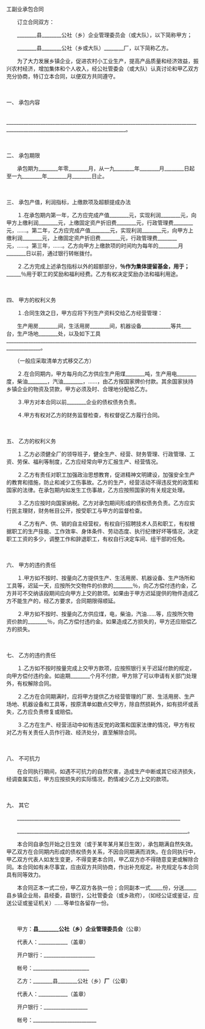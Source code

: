 



工副业承包合同



 

　　订立合同双方：

　　________县________公社（乡）企业管理委员会（或大队），以下简称甲方；

　　________县________公社（乡或大队）________厂，以下简称乙方。

　　为了大力发展乡镇企业，促进农村小工业生产，提高产品质量和经济效益，振兴农村经济，增加集体和个人收入，经公社管委会（或大队）认真讨论和甲乙双方充分协商，特订立本合同，以便双方共同遵守。

　　

一、
承包内容

　　_______________________________________________________________________________________________________________________________。

　　

二、
承包期限

　　承包期为________年零________月，从一九________年________月________日起至一九________年________月________日止。

　　

三、
承包产值，利润指标，上缴款项及超额提成办法

　　１.在承包期内第一年，乙方应完成产值________元，实现利润________元，向甲方上缴利润________元，上缴固定资产折旧费________元，行政管理费________元，……。第二年，乙方应完成产值________元，实现利润________元，向甲方上缴利润________元，上缴固定资产折旧费________元，行政管理费________元，……。第三年，……。乙方向甲方上缴款项的时间均为每年的________月________日以前，通过银行转帐拨付。

　　２.乙方完成上述承包指标以外的超额部分，________％作为集体提留基金，用于______；________％用于职工的奖励和福利经费。乙方有权决定奖励办法和福利用途。

　　

四、
甲方的权利义务

　　１.合同生效之日，甲方应将下列生产资料交给乙方经营管理：

　　生产用房________间，生活用房________间，机器设备____________等共____台，生产场地________处，以及如下工具____________________________________________________________________________________________。

　　（一般应采取清单方式移交乙方）

　　２.在合同期内，甲方每月向乙方供应生产用煤________吨，生产用电________度，柴油________，汽油________，……，由乙方按国家牌价付款。其余国家扶持乡镇企业的物资及贷款，甲方必须及时、合理地分配给乙方。

　　３.甲方对本合同以前________企业的债权债务负责。

　　４.甲方有权对乙方的财务监督检查，有权督促乙方履行合同。

　　

五、
乙方的权利义务

　　１.乙方必须健全厂的领导班子，健全生产、经营、财务管理、行政管理、工资、劳保、福利等制度，乙方应经常向甲方汇报生产、经营情况。

　　２.乙方有责任对职工加强政治思想教育，促进精神文明建设，加强安全生产的教育和措施，防止和减少工伤事故。乙方的生产，经营活动不得违反党的政策和国家的法律。在承包期内如发生工伤事故，乙方应按照国家的有关规定处理。

　　３.乙方应按时向国家纳税。乙方对承包期间形成的债权债务负责。乙方应实行民主理财，财务帐目公开，按受职工与甲方的监督检查。

　　４.乙方有产、供、销的自主经营权，有权自行招聘技术人员和职工，有权根据职工的生产技能、工作效率、身体条件、劳动态度、执行纪律好坏等情况，决定职工工资的多少，调整工作和辞退职工，有权自行决定车间、组干部的任免。

　　

六、
甲方的违约责任

　　１.甲方如不按时、按量向乙方提供生产、生活用房、机器设备、生产场所和工具等，迟延一天，应按所欠交物件的价款的________％，向乙方偿付违约金，乙方并可不交纳该段期间应向甲方上交的款项。如果由于甲方迟延提供的物件造成乙方不能生产的，经乙方要求，合同期限得顺延。

　　２.甲方如不按时、按量向乙方供应煤，电，柴油，汽油……等，应按所欠物资价款的________％，向乙方偿付违约金。如果造成乙方损失的，甲方还应赔偿乙方的损失。

　　

七、
乙方的违约责任

　　１.乙方如不按时按量完成上交甲方款项，应按照银行关于迟延付款的规定，向甲方偿付违约金。如逾期________个月不付款，甲方除了可以申请有关部门处理外，有权解除合同。

　　２.乙方在合同期满时，应将甲方提供乙方经营管理的厂房、生活用房、生产场地、机器设备和工具等，按原清单如数点交甲方，除自然损耗外，如有损坏或丢失，乙方应负责修复或赔偿。

　　３.乙方在生产、经营活动中如有违反党的政策和国家法律的情况，甲方有权对乙方有关责任人员作行政、经济处分，直至解除合同。

　　

八、
不可抗力

　　在合同执行期间，如遇不可抗力的自然灾害，造成生产中断或其它经济损失，经调查属实后，甲方应按损失的实际情况，酌情减少乙方上交的款项。

　　

九、
其它

　　___________________________________________________________________

　　______________________________________________________________________。

　　本合同自承包开始之日生效（或于某年某月某日生效），承包期满自然失效。甲乙双方在合同期内形成的债权债务关系，不因合同期满而消失。在合同执行中，甲乙双方代表人如发生变更，不得变更本合同，甲乙双方亦不得随意变更或解除合同。本合同如有未尽事宜，应由双方共同协商，作出补充规定。补充规定与本合同具有同等效力。

　　本合同正本一式二份，甲乙双方各执一份；合同副本一式_____份，分送_____县乡镇企业局，县经委，县银行，公社管委会（或乡政府），（如经公证或鉴证，应送公证或鉴证机关）……等单位各留存一份。

　　

　　甲方：________县________公社（乡）企业管理委员会________（公章）

　　代表人：____________（盖章）

　　开户银行：_____________________

　　帐号：_______________________

　　乙方：________县________公社（乡）________厂________（公章）

　　代表人：____________（盖章）

　　开户银行：__________________

　　帐号：__________________________

　　